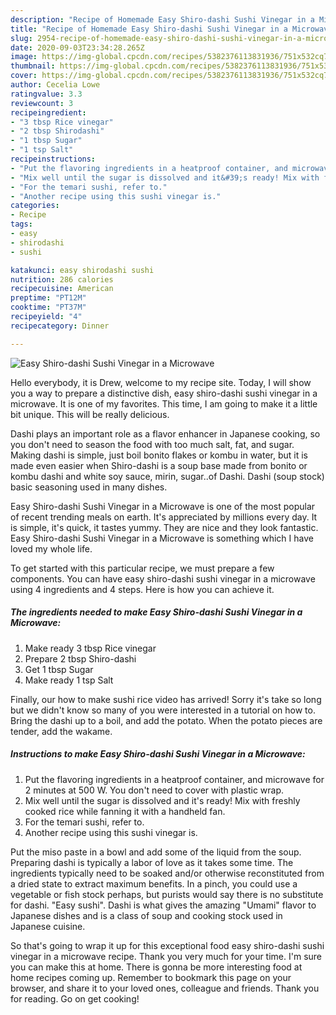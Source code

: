 ```yaml
---
description: "Recipe of Homemade Easy Shiro-dashi Sushi Vinegar in a Microwave"
title: "Recipe of Homemade Easy Shiro-dashi Sushi Vinegar in a Microwave"
slug: 2954-recipe-of-homemade-easy-shiro-dashi-sushi-vinegar-in-a-microwave
date: 2020-09-03T23:34:28.265Z
image: https://img-global.cpcdn.com/recipes/5382376113831936/751x532cq70/easy-shiro-dashi-sushi-vinegar-in-a-microwave-recipe-main-photo.jpg
thumbnail: https://img-global.cpcdn.com/recipes/5382376113831936/751x532cq70/easy-shiro-dashi-sushi-vinegar-in-a-microwave-recipe-main-photo.jpg
cover: https://img-global.cpcdn.com/recipes/5382376113831936/751x532cq70/easy-shiro-dashi-sushi-vinegar-in-a-microwave-recipe-main-photo.jpg
author: Cecelia Lowe
ratingvalue: 3.3
reviewcount: 3
recipeingredient:
- "3 tbsp Rice vinegar"
- "2 tbsp Shirodashi"
- "1 tbsp Sugar"
- "1 tsp Salt"
recipeinstructions:
- "Put the flavoring ingredients in a heatproof container, and microwave for 2 minutes at 500 W. You don&#39;t need to cover with plastic wrap."
- "Mix well until the sugar is dissolved and it&#39;s ready! Mix with freshly cooked rice while fanning it with a handheld fan."
- "For the temari sushi, refer to."
- "Another recipe using this sushi vinegar is."
categories:
- Recipe
tags:
- easy
- shirodashi
- sushi

katakunci: easy shirodashi sushi 
nutrition: 286 calories
recipecuisine: American
preptime: "PT12M"
cooktime: "PT37M"
recipeyield: "4"
recipecategory: Dinner

---
```



![Easy Shiro-dashi Sushi Vinegar in a Microwave](https://img-global.cpcdn.com/recipes/5382376113831936/751x532cq70/easy-shiro-dashi-sushi-vinegar-in-a-microwave-recipe-main-photo.jpg)

Hello everybody, it is Drew, welcome to my recipe site. Today, I will show you a way to prepare a distinctive dish, easy shiro-dashi sushi vinegar in a microwave. It is one of my favorites. This time, I am going to make it a little bit unique. This will be really delicious.

Dashi plays an important role as a flavor enhancer in Japanese cooking, so you don&#39;t need to season the food with too much salt, fat, and sugar. Making dashi is simple, just boil bonito flakes or kombu in water, but it is made even easier when Shiro-dashi is a soup base made from bonito or kombu dashi and white soy sauce, mirin, sugar..of Dashi. Dashi (soup stock) basic seasoning used in many dishes.

Easy Shiro-dashi Sushi Vinegar in a Microwave is one of the most popular of recent trending meals on earth. It's appreciated by millions every day. It is simple, it's quick, it tastes yummy. They are nice and they look fantastic. Easy Shiro-dashi Sushi Vinegar in a Microwave is something which I have loved my whole life.


To get started with this particular recipe, we must prepare a few components. You can have easy shiro-dashi sushi vinegar in a microwave using 4 ingredients and 4 steps. Here is how you can achieve it.

<!--inarticleads1-->

##### The ingredients needed to make Easy Shiro-dashi Sushi Vinegar in a Microwave:

1. Make ready 3 tbsp Rice vinegar
1. Prepare 2 tbsp Shiro-dashi
1. Get 1 tbsp Sugar
1. Make ready 1 tsp Salt


Finally, our how to make sushi rice video has arrived! Sorry it&#39;s take so long but we didn&#39;t know so many of you were interested in a tutorial on how to. Bring the dashi up to a boil, and add the potato. When the potato pieces are tender, add the wakame. 

<!--inarticleads2-->

##### Instructions to make Easy Shiro-dashi Sushi Vinegar in a Microwave:

1. Put the flavoring ingredients in a heatproof container, and microwave for 2 minutes at 500 W. You don&#39;t need to cover with plastic wrap.
1. Mix well until the sugar is dissolved and it&#39;s ready! Mix with freshly cooked rice while fanning it with a handheld fan.
1. For the temari sushi, refer to.
1. Another recipe using this sushi vinegar is.


Put the miso paste in a bowl and add some of the liquid from the soup. Preparing dashi is typically a labor of love as it takes some time. The ingredients typically need to be soaked and/or otherwise reconstituted from a dried state to extract maximum benefits. In a pinch, you could use a vegetable or fish stock perhaps, but purists would say there is no substitute for dashi. &#34;Easy sushi&#34;. Dashi is what gives the amazing &#34;Umami&#34; flavor to Japanese dishes and is a class of soup and cooking stock used in Japanese cuisine. 

So that's going to wrap it up for this exceptional food easy shiro-dashi sushi vinegar in a microwave recipe. Thank you very much for your time. I'm sure you can make this at home. There is gonna be more interesting food at home recipes coming up. Remember to bookmark this page on your browser, and share it to your loved ones, colleague and friends. Thank you for reading. Go on get cooking!
